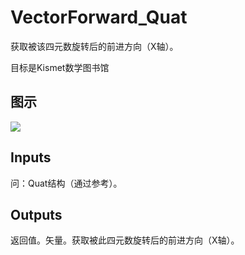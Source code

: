 # VectorForward_Quat

获取被该四元数旋转后的前进方向（X轴）。

目标是Kismet数学图书馆

## 图示

![]($-20221218-19531766.png)

## Inputs

问：Quat结构（通过参考）。  

## Outputs

返回值。矢量。获取被此四元数旋转后的前进方向（X轴）。
